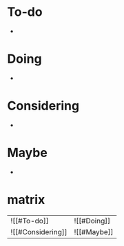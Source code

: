 # To-do

- 

# Doing
- 

# Considering
- 

# Maybe
- 

# matrix

|                   |             |
| ----------------- | ----------- |
| ![[#To-do]]       | ![[#Doing]] |
| ![[#Considering]] | ![[#Maybe]] |

